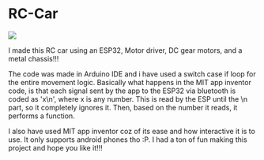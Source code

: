 # RC-Car

![](https://cdn.hack.pet/slackcdn/777c8d65e477c1cbab128f446f52dc1d.png)

I made this RC car using an ESP32, Motor driver, DC gear motors, and a metal chassis!!!

The code was made in Arduino IDE and i have used a switch case if loop for the entire movement logic. Basically what happens in the MIT app inventor code, is that each signal sent by the app to the ESP32 via bluetooth is coded as 'x\n', where x is any number. This is read by the ESP until the \n part, so it completely ignores it. Then, based on the number it reads, it performs a function.

I also have used MIT app inventor coz of its ease and how interactive it is to use. It only supports android phones tho :P. I had a ton of fun making this project and hope you like it!!!
